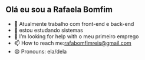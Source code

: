 ## Olá eu sou a Rafaela Bomfim
- 🔭 Atualmente trabalho com  front-end e back-end
- 🌱 estou estudando sistemas 
- 🤔 I’m looking for help with  o meu primeiro emprego
- 📫 How to reach me:rafabomfimreis@gmail.com
- 😄 Pronouns: ela/dela
